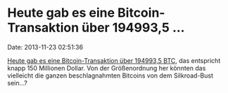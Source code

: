 Heute gab es eine Bitcoin-Transaktion über 194993,5 \...
========================================================

Date: 2013-11-23 02:51:36

[Heute gab es eine Bitcoin-Transaktion über 194993,5
BTC](https://blockchain.info/tx/1c12443203a48f42cdf7b1acee5b4b1c1fedc144cb909a3bf5edbffafb0cd204),
das entspricht knapp 150 Millionen Dollar. Von der Größenordnung her
könnten das vielleicht die ganzen beschlagnahmten Bitcoins von dem
Silkroad-Bust sein\...?
